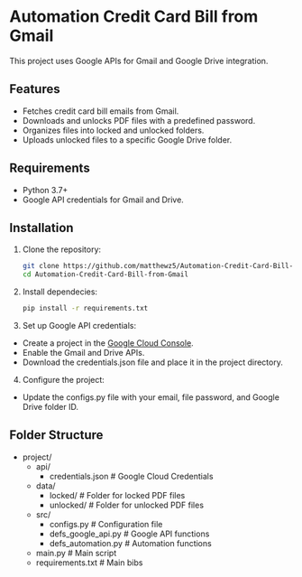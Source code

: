 # Automation Credit Card Bill from Gmail

This project uses Google APIs for Gmail and Google Drive integration.

## Features

- Fetches credit card bill emails from Gmail.
- Downloads and unlocks PDF files with a predefined password.
- Organizes files into locked and unlocked folders.
- Uploads unlocked files to a specific Google Drive folder.

## Requirements

- Python 3.7+
- Google API credentials for Gmail and Drive.

## Installation

1. Clone the repository:
   ```bash
   git clone https://github.com/matthewz5/Automation-Credit-Card-Bill-from-Gmail.git
   cd Automation-Credit-Card-Bill-from-Gmail
2. Install dependecies:
   ```bash
   pip install -r requirements.txt
3. Set up Google API credentials:
- Create a project in the [Google Cloud Console](https://console.cloud.google.com/).
- Enable the Gmail and Drive APIs.
- Download the credentials.json file and place it in the project directory.
4. Configure the project:
- Update the configs.py file with your email, file password, and Google Drive folder ID.

## Folder Structure

- project/
  - api/
    - credentials.json # Google Cloud Credentials
  - data/
    - locked/       # Folder for locked PDF files
    - unlocked/     # Folder for unlocked PDF files
  - src/
    - configs.py    # Configuration file
    - defs_google_api.py  # Google API functions
    - defs_automation.py  # Automation functions
  - main.py           # Main script
  - requirements.txt # Main bibs